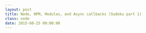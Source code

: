 ```yaml
---
layout: post
title: Node, NPM, Modules, and Async callbacks (Sudoku part 1)
class: node
date: 2015-08-25 00:00:00
---
```

